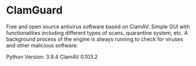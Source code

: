 # ClamGuard
Free and open source antivirus software based on ClamAV.
Simple GUI with functionalities including different types of scans, quarantine system, etc. A background process of the engine is always running to check for viruses and other malicious software.


Python Version: 3.9.4
ClamAV 0.103.2
